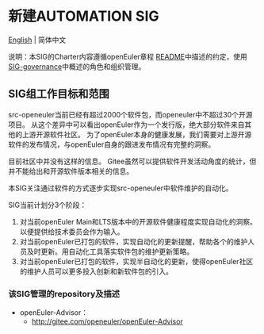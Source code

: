 
# 新建AUTOMATION SIG
[English](./sig-automation.md) | 简体中文


说明：本SIG的Charter内容遵循openEuler章程 [README](/zh/governance/README.md)中描述的约定，使用[SIG-governance](/zh/technical-committee/governance/SIG-governance.md)中概述的角色和组织管理。

## SIG组工作目标和范围

src-openeuler当前已经有超过2000个软件包，而openeuler中不超过30个开源项目。
从这个差异中可以看出openEuler作为一个发行版，绝大部分软件来自其他的上游开源软件社区。
为了openEuler本身的健康发展，我们需要对上游开源软件的发布情况，与openEuler自身的跟进发布情况有完整的洞察。

目前社区中并没有这样的信息。
Gitee虽然可以提供软件开发活动角度的统计，但并不能给出和开源软件版本相关的信息。

本SIG关注通过软件的方式逐步实现src-openeuler中软件维护的自动化。

SIG当前计划分3个阶段：

1. 对当前openEuler Main和LTS版本中的开源软件健康程度实现自动化的洞察。以便提供给技术委员会作为输入。
2. 对当前openEuler已打包的软件，实现自动化的更新提醒，帮助各个的维护人员及时更新。用自动化工具落实软件包的维护更新策略。
3. 对当前openEuler已打包的软件，实现半自动化的更新，使得openEuler社区的维护人员可以更多投入创新和新软件包的引入。

 ### 该SIG管理的repository及描述

- openEuler-Advisor：
  - http://gitee.com/openeuler/openEuler-Advisor